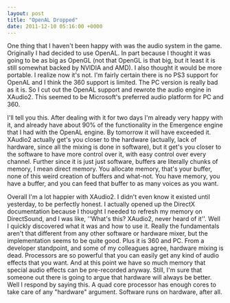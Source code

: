 ```yaml
---
layout: post
title: "OpenAL Dropped"
date: 2011-12-10 05:16:00 +0000
---
```

One thing that I haven't been happy with was the audio system in the game. Originally I had decided to use OpenAL. In part because I thought it was going to be as big as OpenGL (not that OpenGL is that big, but it least it is still somewhat backed by NVIDIA and AMD). I also thought it would be more portable. I realize now it's not. I'm fairly certain there is no PS3 support for OpenAL and I think the 360 support is limited. The PC version is really bad as it is. So I cut out the OpenAL support and rewrote the audio engine in XAudio2. This seemed to be Microsoft's preferred audio platform for PC and 360.

I'll tell you this. After dealing with it for two days I'm already very happy with it, and already have about 90% of the functionality in the Emergence engine that I had with the OpenAL engine. By tomorrow it will have exceeded it. XAudio2 actually get's you closer to the hardware (actually, lack of hardware, since all the mixing is done in software), but it get's you closer to the software to have more control over it, with easy control over every channel. Further since it is just just software, buffers are literally chunks of memory, I mean direct memory. You allocate memory, that's your buffer, none of this weird creation of buffers and what-not. You have memory, you have a buffer, and you can feed that buffer to as many voices as you want.

Overall I'm a lot happier with XAudio2. I didn't even know it existed until yesterday, to be perfectly honest. I actually opened up the DirectX documentation because I thought I needed to refresh my memory on DirectSound, and I was like, ''What's this? XAudio2, never heard of it''. Well I quickly discovered what it was and how to use it. Really the fundamentals aren't that different from any other software or hardware mixer, but the implementation seems to be quite good. Plus it is 360 and PC. From a developer standpoint, and some of my colleagues agree, hardware mixing is dead. Processors are so powerful that you can easily get any kind of audio effects that you want. And at this point we have so much memory that special audio effects can be pre-recorded anyway. Still, I'm sure that someone out there is going to argue that hardware will always be better. Well I respond by saying this. A quad core processor has enough cores to take care of any "hardware" argument. Software runs on hardware, after all.
